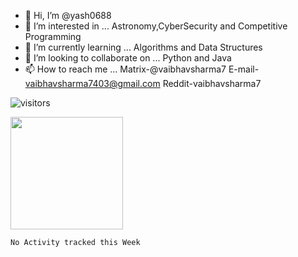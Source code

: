 - 👋 Hi, I’m @yash0688
- 👀 I’m interested in ... Astronomy,CyberSecurity and Competitive Programming
- 🌱 I’m currently learning ... Algorithms and Data Structures
- 💞️ I’m looking to collaborate on ... Python and Java
- 📫 How to reach me ... Matrix-@vaibhavsharma7 E-mail- vaibhavsharma7403@gmail.com Reddit-vaibhavsharma7

<!---
yash0688/yash0688 is a ✨ special ✨ repository because its `README.md` (this file) appears on your GitHub profile.
You can click the Preview link to take a look at your changes.
--->
![visitors](https://visitor-badge.glitch.me/badge?page_id=page.id)

<img height="180em" src="https://github-readme-stats.vercel.app/api?username=vaibhavsh7&show_icons=true&hide_border=true&&count_private=true&include_all_commits=true" />

<!--START_SECTION:waka-->
```text
No Activity tracked this Week
```
<!--END_SECTION:waka-->
